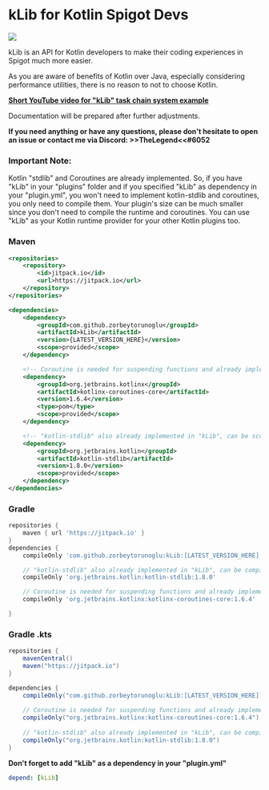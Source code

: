# kLib for Kotlin Spigot Devs

[![](https://jitpack.io/v/zorbeytorunoglu/kLib.svg)](https://jitpack.io/#zorbeytorunoglu/kLib)

kLib is an API for Kotlin developers to make their coding experiences in Spigot much more easier.

As you are aware of benefits of Kotlin over Java, especially considering performance utilities, there is no reason to not to choose Kotlin. 

__[Short YouTube video for "kLib" task chain system example](https://www.youtube.com/watch?v=_nng2xyOW-g)__

Documentation will be prepared after further adjustments.

__If you need anything or have any questions, please don't hesitate to open an issue or contact me via Discord: >>TheLegend<<#6052__

### Important Note:
Kotlin "stdlib" and Coroutines are already implemented. So, if you have "kLib" in your "plugins" folder and if you specified "kLib" as dependency in your "plugin.yml", you won't need to implement kotlin-stdlib and coroutines, you only need to compile them. Your plugin's size can be much smaller since you don't need to compile the runtime and coroutines. You can use "kLib" as your Kotlin runtime provider for your other Kotlin plugins too.

### Maven

```xml
<repositories>
    <repository>
        <id>jitpack.io</id>
        <url>https://jitpack.io</url>
    </repository>
</repositories>

<dependencies>
    <dependency>
        <groupId>com.github.zorbeytorunoglu</groupId>
        <artifactId>kLib</artifactId>
        <version>{LATEST_VERSION_HERE}</version>
        <scope>provided</scope>
    </dependency>

    <!-- Coroutine is needed for suspending functions and already implemented in "kLib", scope can be "provided" -->
    <dependency>
        <groupId>org.jetbrains.kotlinx</groupId>
        <artifactId>kotlinx-coroutines-core</artifactId>
        <version>1.6.4</version>
        <type>pom</type>
        <scope>provided</scope>
    </dependency>

    <!-- "kotlin-stdlib" also already implemented in "kLib", can be scoped as "provided" -->
    <dependency>
        <groupId>org.jetbrains.kotlin</groupId>
        <artifactId>kotlin-stdlib</artifactId>
        <version>1.8.0</version>
        <scope>provided</scope>
    </dependency>
</dependencies>
```

### Gradle

```groovy
repositories {
    maven { url 'https://jitpack.io' }
}
dependencies {
    compileOnly 'com.github.zorbeytorunoglu:kLib:[LATEST_VERSION_HERE]'

    // "kotlin-stdlib" also already implemented in "kLib", can be compiled only
    compileOnly 'org.jetbrains.kotlin:kotlin-stdlib:1.8.0'

    // Coroutine is needed for suspending functions and already implemented in "kLib", can be compiled only
    compileOnly 'org.jetbrains.kotlinx:kotlinx-coroutines-core:1.6.4'

}
```

### Gradle .kts

```groovy
repositories {
    mavenCentral()
    maven("https://jitpack.io")
}

dependencies {
    compileOnly("com.github.zorbeytorunoglu:kLib:[LATEST_VERSION_HERE]]")
    
    // Coroutine is needed for suspending functions and already implemented in "kLib", can be compiled only
    compileOnly("org.jetbrains.kotlinx:kotlinx-coroutines-core:1.6.4")
    
    // "kotlin-stdlib" also already implemented in "kLib", can be compiled only
    compileOnly("org.jetbrains.kotlin:kotlin-stdlib:1.8.0")
}
```

__Don't forget to add "kLib" as a dependency in your "plugin.yml"__
```yaml
depend: [kLib]
```